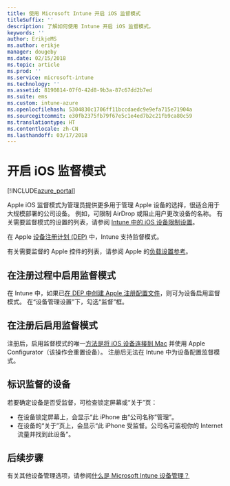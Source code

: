 ```yaml
---
title: 使用 Microsoft Intune 开启 iOS 监督模式
titleSuffix: ''
description: 了解如何使用 Intune 开启 iOS 监督模式。
keywords: ''
author: ErikjeMS
ms.author: erikje
manager: dougeby
ms.date: 02/15/2018
ms.topic: article
ms.prod: ''
ms.service: microsoft-intune
ms.technology: ''
ms.assetid: 8190814-07f0-42d8-9b3a-87c67dd2b7ed
ms.suite: ems
ms.custom: intune-azure
ms.openlocfilehash: 5304830c1706ff11bccdaedc9e9efa715e71904a
ms.sourcegitcommit: e30fb2375fb79f67e5c1e4ed7b2c21fb9ca80c59
ms.translationtype: HT
ms.contentlocale: zh-CN
ms.lasthandoff: 03/17/2018
---
```

# <a name="turn-on-ios-supervised-mode"></a>开启 iOS 监督模式


[!INCLUDE[azure_portal](./includes/azure_portal.md)]

Apple iOS 监督模式为管理员提供更多用于管理 Apple 设备的选择，很适合用于大规模部署的公司设备。 例如，可限制 AirDrop 或阻止用户更改设备的名称。 有关需要监督模式的设置的列表，请参阅 [Intune 中的 iOS 设备限制设置](device-restrictions-ios.md)。

在 Apple [设备注册计划 (DEP)](device-enrollment-program-enroll-ios.md) 中，Intune 支持监督模式。

有关需要监督的 Apple 控件的列表，请参阅 Apple 的[负载设置参考](http://help.apple.com/configurator/mac/2.4/#/cad5370d089)。

## <a name="turn-on-supervised-mode-during-enrollment"></a>在注册过程中启用监督模式

在 Intune 中，如果已[在 DEP 中创建 Apple 注册配置文件](https://docs.microsoft.com/en-us/intune/device-enrollment-program-enroll-ios#create-an-apple-enrollment-profile)，则可为设备启用监督模式。 在“设备管理设置”下，勾选“监督”框。

## <a name="turn-on-supervised-mode-after-enrollment"></a>在注册后启用监督模式

注册后，启用监督模式的唯一[方法是将 iOS 设备连接到 Mac](apple-configurator-enroll-ios.md) 并使用 Apple Configurator（该操作会重置设备）。 注册后无法在 Intune 中为设备配置监督模式。

## <a name="identify-a-supervised-device"></a>标识监督的设备

若要确定设备是否受监督，可检查锁定屏幕或“关于”页：
- 在设备锁定屏幕上，会显示“此 iPhone 由“公司名称”管理”。
- 在设备的“关于”页上，会显示“此 iPhone 受监督。公司名可监视你的 Internet 流量并找到此设备”。

## <a name="next-steps"></a>后续步骤

有关其他设备管理选项，请参阅[什么是 Microsoft Intune 设备管理？](device-management.md)
